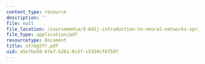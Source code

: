```yaml
---
content_type: resource
description: ''
file: null
file_location: /coursemedia/9-641j-introduction-to-neural-networks-spring-2005/a5e7be50b7e7b2610c5fc5359cf6f597_strmgtfr.pdf
file_type: application/pdf
resourcetype: Document
title: strmgtfr.pdf
uid: a5e7be50-b7e7-b261-0c5f-c5359cf6f597
---
```

